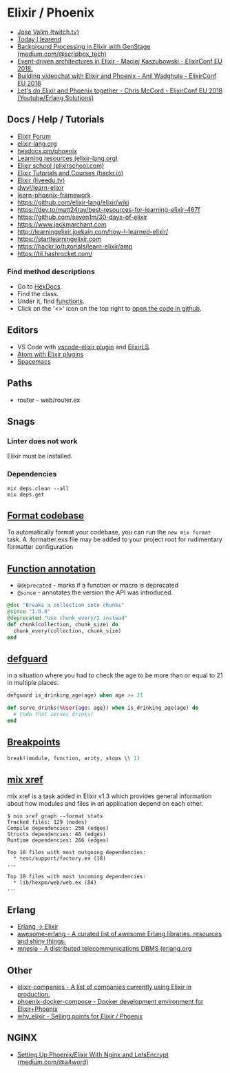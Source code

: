 # Elixir / Phoenix

* [Jose Valim (twitch.tv)](https://www.twitch.tv/videos/354590458)
* [Today I learend](https://til.hashrocket.com/elixir)
* [Background Processing in Elixir with GenStage (medium.com/@scripbox_tech)](https://medium.com/@scripbox_tech/background-processing-in-elixir-with-genstage-efb6cb8ca94a)
* [Event-driven architectures in Elixir - Maciej Kaszubowski - ElixirConf EU 2018.](https://www.youtube.com/watch?v=8qDXG7tnl9w)
* [Building videochat with Elixir and Phoenix - Anil Wadghule - ElixirConf EU 2018](https://www.youtube.com/watch?v=-n5IlXBOaBE)
* [Let's do Elixir and Phoenix together - Chris McCord - ElixirConf EU 2018 (Youtube/Erlang Solutions)](https://www.youtube.com/watch?v=MTT1Jl4Fs-E)

## Docs / Help / Tutorials

* [Elixir Forum](https://elixirforum.com/)
* [elixir-lang.org](https://elixir-lang.org/getting-started/introduction.html)
* [hexdocs.pm/phoenix](https://hexdocs.pm/phoenix/up_and_running.html)
* [Learning resources (elixir-lang.org)](https://elixir-lang.org/learning.html)
* [Elixir school (elixirschool.com)](https://elixirschool.com/)
* [Elixir Tutorials and Courses (hackr.io)](https://hackr.io/tutorials/learn-elixir)
* [Elixir (liveedu.tv)](https://www.liveedu.tv/guides/x/elixir/beginner)
* [dwyl/learn-elixir](https://github.com/dwyl/learn-elixir)
* [learn-phoenix-framework](https://github.com/dwyl/learn-phoenix-framework)
* https://github.com/elixir-lang/elixir/wiki
* https://dev.to/matt24ray/best-resources-for-learning-elixir-467f
* https://github.com/seven1m/30-days-of-elixir
* https://www.jackmarchant.com
* http://learningelixir.joekain.com/how-I-learned-elixir/
* https://startlearningelixir.com
* https://hackr.io/tutorials/learn-elixir/amp
* https://til.hashrocket.com/

### Find method descriptions

* Go to [HexDocs](https://hexdocs.pm/elixir/Kernel.html).
* Find the class.
* Under it, find [functions](https://hexdocs.pm/elixir/IO.html#inspect/2).
* Click on the '<>' icon on the top right to [open the code in github](https://github.com/elixir-lang/elixir/blob/v1.6.5/lib/elixir/lib/io.ex#L295).

## Editors

* VS Code with [vscode-elixir plugin](https://marketplace.visualstudio.com/items?itemName=mjmcloug.vscode-elixir)
and [ElixirLS](https://marketplace.visualstudio.com/items?itemName=JakeBecker.elixir-ls).
* [Atom with Elixir plugins](https://github.com/janis-rullis/dev/blob/master/Code-editor/Atom.md)
* [Spacemacs](https://github.com/syl20bnr/spacemacs)

## Paths

* router - web/router.ex

## Snags

### Linter does not work

Elixir must be installed.

### Dependencies

```shell
mix deps.clean --all
mix deps.get
```

## [Format codebase](https://elixir-lang.org/blog/2018/01/17/elixir-v1-6-0-released#code-formatter)

To automatically format your codebase, you can run the `new mix format` task. A .formatter.exs file
may be added to your project root for rudimentary formatter configuration

## [Function annotation](https://elixir-lang.org/blog/2018/01/17/elixir-v1-6-0-released/#deprecated-and-since-attributes)

* `@deprecated` - marks if a function or macro is deprecated
* `@since` - annotates the version the API was introduced.

```ex
@doc "Breaks a collection into chunks"
@since "1.0.0"
@deprecated "Use chunk_every/2 instead"
def chunk(collection, chunk_size) do
  chunk_every(collection, chunk_size)
end
```

## [defguard](https://elixir-lang.org/blog/2018/01/17/elixir-v1-6-0-released/#defguard-and-defguardp)

in a situation where you had to check the age to be more than or equal to 21 in multiple places. 

```ex
defguard is_drinking_age(age) when age >= 21

def serve_drinks(%User{age: age}) when is_drinking_age(age) do
  # Code that serves drinks!
end
```

## [Breakpoints](https://hexdocs.pm/iex/IEx.html#break!/4)

```ex
break!(module, function, arity, stops \\ 1)
```

## [mix xref](https://hexdocs.pm/mix/Mix.Tasks.Xref.html)

mix xref is a task added in Elixir v1.3 which provides general information about how modules and files in an application depend on each other.

```
$ mix xref graph --format stats
Tracked files: 129 (nodes)
Compile dependencies: 256 (edges)
Structs dependencies: 46 (edges)
Runtime dependencies: 266 (edges)

Top 10 files with most outgoing dependencies:
  * test/support/factory.ex (18)
...

Top 10 files with most incoming dependencies:
  * lib/hexpm/web/web.ex (84)
...
```

## Erlang

* [Erlang -> Elixir](https://elixir-lang.org/crash-course.html)
* [awesome-erlang - A curated list of awesome Erlang libraries, resources and shiny things.](https://github.com/drobakowski/awesome-erlang)
* [mnesia - A distributed telecommunications DBMS (erlang.org](http://erlang.org/doc/man/mnesia.html)

## Other

* [elixir-companies - A list of companies currently using Elixir in production.](https://github.com/doomspork/elixir-companies)
* [phoenix-docker-compose - Docker development environment for Elixir+Phoenix](https://github.com/dogweather/phoenix-docker-compose)
* [why_elixir - Selling points for Elixir / Phoenix](https://github.com/bignerdranch/why_elixir)

## NGINX

* [Setting Up Phoenix/Elixir With Nginx and LetsEncrypt (medium.com/@a4word)](https://medium.com/@a4word/setting-up-phoenix-elixir-with-nginx-and-letsencrypt-ada9398a9b2c)
